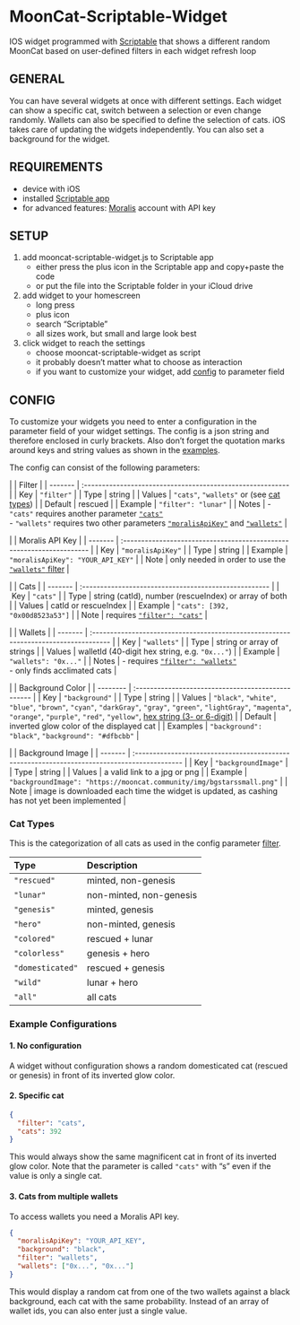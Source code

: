 # MoonCat-Scriptable-Widget
IOS widget programmed with [Scriptable](https://scriptable.app/) that shows a different random MoonCat based on user-defined filters in each widget refresh loop

## GENERAL
You can have several widgets at once with different settings.
Each widget can show a specific cat, switch between a selection or even change randomly.
Wallets can also be specified to define the selection of cats. 
iOS takes care of updating the widgets independently.
You can also set a background for the widget.

## REQUIREMENTS
- device with iOS
- installed [Scriptable app](https://scriptable.app/)
- for advanced features: [Moralis](https://moralis.io/) account with API key

## SETUP
1. add mooncat-scriptable-widget.js to Scriptable app
   - either press the plus icon in the Scriptable app and copy+paste the code
   - or put the file into the Scriptable folder in your iCloud drive
3. add widget to your homescreen
   - long press
   - plus icon
   - search “Scriptable”
   - all sizes work, but small and large look best
3. click widget to reach the settings
   - choose mooncat-scriptable-widget as script
   - it probably doesn’t matter what to choose as interaction
   - if you want to customize your widget, add [config](#config) to parameter field

## CONFIG
To customize your widgets you need to enter a configuration in the parameter field of your widget settings.
The config is a json string and therefore enclosed in curly brackets.
Also don’t forget the quotation marks around keys and string values as shown in the [examples](#example-configurations).

The config can consist of the following parameters:

<a name="config-filter"></a>
|         | Filter                                                     |
| ------- | :--------------------------------------------------------- |
| Key     | `"filter"`                                                 |
| Type    | string                                                     |
| Values  | `"cats"`, `"wallets"` or (see [cat types](#cat-types))     |
| Default | rescued                                                    |
| Example | `"filter": "lunar"`                                        |
| Notes   | - `"cats"` requires another parameter [`"cats"`](#config-cats) <br> - `"wallets"` requires two other parameters [`"moralisApiKey"`](#config-moralis-api-key) and [`"wallets"`](#config-wallets) |

<a name="config-moralis-api-key"></a>
|         | Moralis API Key                                                       |
| ------- | :-------------------------------------------------------------------- |
| Key     | `"moralisApiKey"`                                                     |
| Type    | string                                                                |
| Example | `"moralisApiKey": "YOUR_API_KEY"`                                     |
| Note    | only needed in order to use the [`"wallets"` filter](#config-wallets) |

<a name="config-cats"></a>
|         | Cats                                                  |
| ------- | :---------------------------------------------------- |
| Key     | `"cats"`                                              |
| Type    | string (catId), number (rescueIndex) or array of both |
| Values  | catId or rescueIndex                                  |
| Example | `"cats": [392, "0x00d8523a53"]`                       |
| Note    | requires [`"filter": "cats"`](#config-filter)         |
  
<a name="config-wallets"></a>
|         | Wallets                                                                              |
| ------- | :----------------------------------------------------------------------------------- |
| Key     | `"wallets"`                                                                          |
| Type    | string or array of strings                                                           |
| Values  | walletId (40-digit hex string, e.g. `"0x..."`)                                       |
| Example | `"wallets": "0x..."`                                                                 |
| Notes   | - requires [`"filter": "wallets"`](#config-filter) <br> - only finds acclimated cats |
  
<a name="config-background-color"></a>
|          | Background Color                                   |
| -------- | :------------------------------------------------- |
| Key      | `"background"`                                     |
| Type     | string                                             |
| Values   | `"black"`, `"white"`, `"blue"`, `"brown"`, `"cyan"`, `"darkGray"`, `"gray"`, `"green"`, `"lightGray"`, `"magenta"`, `"orange"`, `"purple"`, `"red"`, `"yellow"`, [hex string (3- or 6-digit)](https://www.color-hex.com/) |
| Default  | inverted glow color of the displayed cat           |
| Examples | `"background": "black"`, `"background": "#dfbcbb"` |


<a name="config-background-image"></a>
|         | Background Image                                                                             |
| ------- | :------------------------------------------------------------------------------------------- |
| Key     | `"backgroundImage"`                                                                          |
| Type    | string                                                                                       |
| Values  | a valid link to a jpg or png                                                                 |
| Example | `"backgroundImage": "https://mooncat.community/img/bgstarssmall.png"`                        |
| Note    | image is downloaded each time the widget is updated, as cashing has not yet been implemented |

### Cat Types
This is the categorization of all cats as used in the config parameter [filter](#config-filter).

| Type             | Description             |
| :--------------- | :---------------------- |
| `"rescued"`      | minted, non-genesis     |
| `"lunar"`        | non-minted, non-genesis |
| `"genesis"`      | minted, genesis         |
| `"hero"`         | non-minted, genesis     |
| `"colored"`      | rescued + lunar         |
| `"colorless"`    | genesis + hero          |
| `"domesticated"` | rescued + genesis       |
| `"wild"`         | lunar + hero            |
| `"all"`          | all cats                |

### Example Configurations

#### 1. No configuration
A widget without configuration shows a random domesticated cat (rescued or genesis) in front of its inverted glow color.

#### 2. Specific cat
```json
{
  "filter": "cats",
  "cats": 392
}
```
This would always show the same magnificent cat in front of its inverted glow color.
Note that the parameter is called `"cats"` with “s” even if the value is only a single cat.

#### 3. Cats from multiple wallets
To access wallets you need a Moralis API key.
```json
{
  "moralisApiKey": "YOUR_API_KEY",
  "background": "black",
  "filter": "wallets",
  "wallets": ["0x...", "0x..."]
}
```
This would display a random cat from one of the two wallets against a black background, each cat with the same probability.
Instead of an array of wallet ids, you can also enter just a single value.
